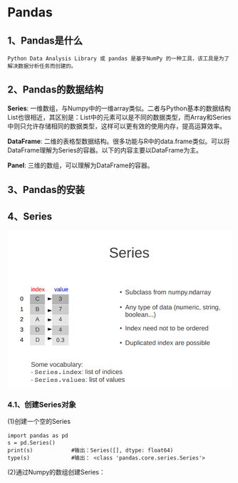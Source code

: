 
# Pandas #

## 1、Pandas是什么 ##

	Python Data Analysis Library 或 pandas 是基于NumPy 的一种工具，该工具是为了解决数据分析任务而创建的。

## 2、Pandas的数据结构 ##

**Series**: 一维数组，与Numpy中的一维array类似。二者与Python基本的数据结构List也很相近，其区别是：List中的元素可以是不同的数据类型，而Array和Series中则只允许存储相同的数据类型，这样可以更有效的使用内存，提高运算效率。

**DataFrame**: 二维的表格型数据结构。很多功能与R中的data.frame类似。可以将DataFrame理解为Series的容器。以下的内容主要以DataFrame为主。

**Panel**: 三维的数组，可以理解为DataFrame的容器。

## 3、Pandas的安装 ##


## 4、Series ##

![](images/pandas/pandas_Series.png)

### 4.1、创建Series对象 ###

(1)创建一个空的Series

	import pandas as pd
	s = pd.Series()
	print(s)            #输出：Series([], dtype: float64)
	type(s)             #输出： <class 'pandas.core.series.Series'>

(2)通过Numpy的数组创建Series：





